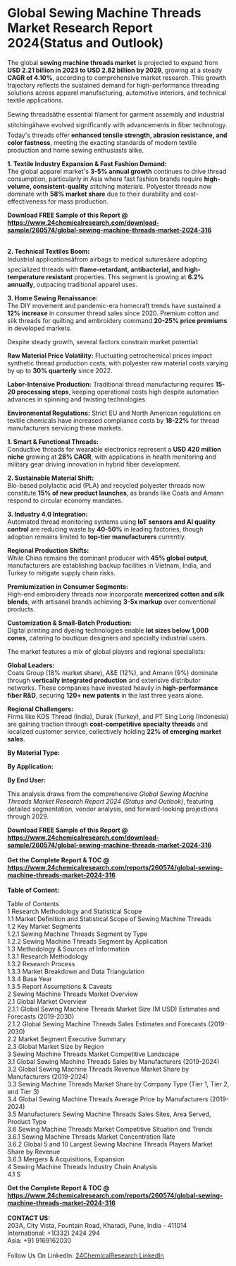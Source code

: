 <h1>Global Sewing Machine Threads Market Research Report 2024(Status and Outlook)</h1><p>The global <strong>sewing machine threads market</strong> is projected to expand from <strong>USD 2.21 billion in 2023 to USD 2.82 billion by 2029</strong>, growing at a steady <strong>CAGR of 4.10%</strong>, according to comprehensive market research. This growth trajectory reflects the sustained demand for high-performance threading solutions across apparel manufacturing, automotive interiors, and technical textile applications.</p><p>Sewing threadsâthe essential filament for garment assembly and industrial stitchingâhave evolved significantly with advancements in fiber technology. Today's threads offer <strong>enhanced tensile strength, abrasion resistance, and color fastness</strong>, meeting the exacting standards of modern textile production and home sewing enthusiasts alike.</p><p><strong>1. Textile Industry Expansion &amp; Fast Fashion Demand:</strong><br>
The global apparel market's <strong>3-5% annual growth</strong> continues to drive thread consumption, particularly in Asia where fast fashion brands require <strong>high-volume, consistent-quality</strong> stitching materials. Polyester threads now dominate with <strong>58% market share</strong> due to their durability and cost-effectiveness for mass production.</p><div><b>Download FREE Sample of this Report @ 
            <a href="https://www.24chemicalresearch.com/download-sample/260574/global-sewing-machine-threads-market-2024-316">
            https://www.24chemicalresearch.com/download-sample/260574/global-sewing-machine-threads-market-2024-316</a></b></div><br><p><strong>2. Technical Textiles Boom:</strong><br>
Industrial applicationsâfrom airbags to medical suturesâare adopting specialized threads with <strong>flame-retardant, antibacterial, and high-temperature resistant</strong> properties. This segment is growing at <strong>6.2% annually</strong>, outpacing traditional apparel uses.</p><p><strong>3. Home Sewing Renaissance:</strong><br>
The DIY movement and pandemic-era homecraft trends have sustained a <strong>12% increase</strong> in consumer thread sales since 2020. Premium cotton and silk threads for quilting and embroidery command <strong>20-25% price premiums</strong> in developed markets.</p><p>Despite steady growth, several factors constrain market potential:</p><p><strong>Raw Material Price Volatility:</strong> Fluctuating petrochemical prices impact synthetic thread production costs, with polyester raw material costs varying by up to <strong>30% quarterly</strong> since 2022.</p><p><strong>Labor-Intensive Production:</strong> Traditional thread manufacturing requires <strong>15-20 processing steps</strong>, keeping operational costs high despite automation advances in spinning and twisting technologies.</p><p><strong>Environmental Regulations:</strong> Strict EU and North American regulations on textile chemicals have increased compliance costs by <strong>18-22%</strong> for thread manufacturers servicing these markets.</p><p><strong>1. Smart &amp; Functional Threads:</strong><br>
Conductive threads for wearable electronics represent a <strong>USD 420 million niche</strong> growing at <strong>28% CAGR</strong>, with applications in health monitoring and military gear driving innovation in hybrid fiber development.</p><p><strong>2. Sustainable Material Shift:</strong><br>
Bio-based polylactic acid (PLA) and recycled polyester threads now constitute <strong>15% of new product launches</strong>, as brands like Coats and Amann respond to circular economy mandates.</p><p><strong>3. Industry 4.0 Integration:</strong><br>
Automated thread monitoring systems using <strong>IoT sensors and AI quality control</strong> are reducing waste by <strong>40-50%</strong> in leading factories, though adoption remains limited to <strong>top-tier manufacturers</strong> currently.</p><p><strong>Regional Production Shifts:</strong><br>
	While China remains the dominant producer with <strong>45% global output</strong>, manufacturers are establishing backup facilities in Vietnam, India, and Turkey to mitigate supply chain risks.</p><p><strong>Premiumization in Consumer Segments:</strong><br>
	High-end embroidery threads now incorporate <strong>mercerized cotton and silk blends</strong>, with artisanal brands achieving <strong>3-5x markup</strong> over conventional products.</p><p><strong>Customization &amp; Small-Batch Production:</strong><br>
	Digital printing and dyeing technologies enable <strong>lot sizes below 1,000 cones</strong>, catering to boutique designers and specialty industrial users.</p><p>The market features a mix of global players and regional specialists:</p><p><strong>Global Leaders:</strong><br>
Coats Group (18% market share), A&amp;E (12%), and Amann (9%) dominate through <strong>vertically integrated production</strong> and extensive distributor networks. These companies have invested heavily in <strong>high-performance fiber R&amp;D</strong>, securing <strong>120+ new patents</strong> in the last three years alone.</p><p><strong>Regional Challengers:</strong><br>
Firms like KDS Thread (India), Durak (Turkey), and PT Sing Long (Indonesia) are gaining traction through <strong>cost-competitive specialty threads</strong> and localized customer service, collectively holding <strong>22% of emerging market sales</strong>.</p><p><strong>By Material Type:</strong></p><p><strong>By Application:</strong></p><p><strong>By End User:</strong></p><p>This analysis draws from the comprehensive <em>Global Sewing Machine Threads Market Research Report 2024 (Status and Outlook)</em>, featuring detailed segmentation, vendor analysis, and forward-looking projections through 2029.</p><div><b>Download FREE Sample of this Report @ 
            <a href="https://www.24chemicalresearch.com/download-sample/260574/global-sewing-machine-threads-market-2024-316">
            https://www.24chemicalresearch.com/download-sample/260574/global-sewing-machine-threads-market-2024-316</a></b></div><br><div><b>Get the Complete Report & TOC @ 
            <a href="https://www.24chemicalresearch.com/reports/260574/global-sewing-machine-threads-market-2024-316">
            https://www.24chemicalresearch.com/reports/260574/global-sewing-machine-threads-market-2024-316</a></b></div><br>
            <b>Table of Content:</b><p>Table of Contents<br />
1 Research Methodology and Statistical Scope<br />
1.1 Market Definition and Statistical Scope of Sewing Machine Threads<br />
1.2 Key Market Segments<br />
1.2.1 Sewing Machine Threads Segment by Type<br />
1.2.2 Sewing Machine Threads Segment by Application<br />
1.3 Methodology & Sources of Information<br />
1.3.1 Research Methodology<br />
1.3.2 Research Process<br />
1.3.3 Market Breakdown and Data Triangulation<br />
1.3.4 Base Year<br />
1.3.5 Report Assumptions & Caveats<br />
2 Sewing Machine Threads Market Overview<br />
2.1 Global Market Overview<br />
2.1.1 Global Sewing Machine Threads Market Size (M USD) Estimates and Forecasts (2019-2030)<br />
2.1.2 Global Sewing Machine Threads Sales Estimates and Forecasts (2019-2030)<br />
2.2 Market Segment Executive Summary<br />
2.3 Global Market Size by Region<br />
3 Sewing Machine Threads Market Competitive Landscape<br />
3.1 Global Sewing Machine Threads Sales by Manufacturers (2019-2024)<br />
3.2 Global Sewing Machine Threads Revenue Market Share by Manufacturers (2019-2024)<br />
3.3 Sewing Machine Threads Market Share by Company Type (Tier 1, Tier 2, and Tier 3)<br />
3.4 Global Sewing Machine Threads Average Price by Manufacturers (2019-2024)<br />
3.5 Manufacturers Sewing Machine Threads Sales Sites, Area Served, Product Type<br />
3.6 Sewing Machine Threads Market Competitive Situation and Trends<br />
3.6.1 Sewing Machine Threads Market Concentration Rate<br />
3.6.2 Global 5 and 10 Largest Sewing Machine Threads Players Market Share by Revenue<br />
3.6.3 Mergers & Acquisitions, Expansion<br />
4 Sewing Machine Threads Industry Chain Analysis<br />
4.1 S</p><div><b>Get the Complete Report & TOC @ 
            <a href="https://www.24chemicalresearch.com/reports/260574/global-sewing-machine-threads-market-2024-316">
            https://www.24chemicalresearch.com/reports/260574/global-sewing-machine-threads-market-2024-316</a></b></div><br><b>CONTACT US:</b><br>
            203A, City Vista, Fountain Road, Kharadi, Pune, India - 411014<br>
            International: +1(332) 2424 294<br>
            Asia: +91 9169162030 <br><br>
            Follow Us On LinkedIn: <a href="https://www.linkedin.com/company/24chemicalresearch/">24ChemicalResearch LinkedIn</a>